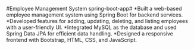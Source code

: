 #Employee Management System spring-boot-app#
*Built a web-based employee management system using Spring Boot for backend services.
*Developed features for adding, updating, deleting, and listing employees with a user-friendly UI.
*Integrated MySQL as the database and used Spring Data JPA for efficient data handling.
*Designed a responsive frontend with Bootstrap, HTML, CSS, and JavaScript.
